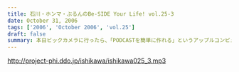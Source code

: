 ```yaml
---
title: 石川・ホンマ・ぶるんのBe-SIDE Your Life! vol.25-3
date: October 31, 2006
tags: ['2006', 'October 2006', 'vol.25']
draft: false
summary: 本日ビックカメラに行ったら、「PODCASTを簡単に作れる」というアップルコンピューターの広告が．．．うーん、市井の皆さんが同じ土俵に上がって来るということかとシミジミ。そうはいってもセミプロ！？しゃべり手集団として、楽しいPODCASTをお届けしたいものです。PODCAST戦国時代を生きぬく方法を日々模索しているビーサイです。NAMAE
---
```


http://project-phi.ddo.jp/ishikawa/ishikawa025_3.mp3